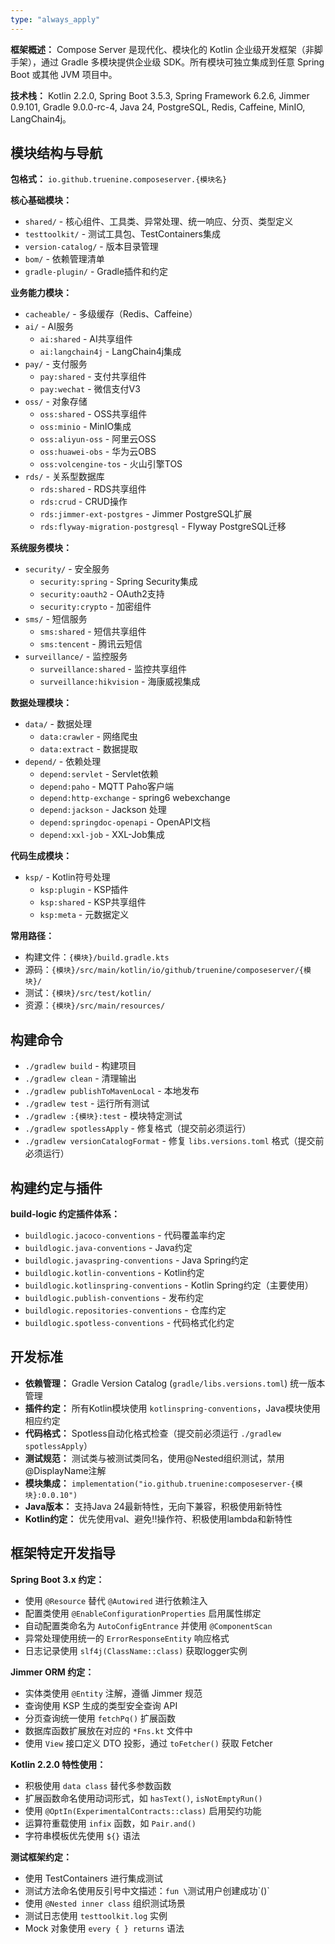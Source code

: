 ```yaml
---
type: "always_apply"
---
```


**框架概述：** Compose Server 是现代化、模块化的 Kotlin 企业级开发框架（非脚手架），通过 Gradle 多模块提供企业级 SDK。所有模块可独立集成到任意 Spring Boot 或其他 JVM 项目中。

**技术栈：** Kotlin 2.2.0, Spring Boot 3.5.3, Spring Framework 6.2.6, Jimmer 0.9.101, Gradle 9.0.0-rc-4, Java 24, PostgreSQL, Redis, Caffeine, MinIO, LangChain4j。

## 模块结构与导航
**包格式：** `io.github.truenine.composeserver.{模块名}`

**核心基础模块：**
- `shared/` - 核心组件、工具类、异常处理、统一响应、分页、类型定义
- `testtoolkit/` - 测试工具包、TestContainers集成
- `version-catalog/` - 版本目录管理
- `bom/` - 依赖管理清单
- `gradle-plugin/` - Gradle插件和约定

**业务能力模块：**
- `cacheable/` - 多级缓存（Redis、Caffeine）
- `ai/` - AI服务
  - `ai:shared` - AI共享组件
  - `ai:langchain4j` - LangChain4j集成
- `pay/` - 支付服务
  - `pay:shared` - 支付共享组件
  - `pay:wechat` - 微信支付V3
- `oss/` - 对象存储
  - `oss:shared` - OSS共享组件
  - `oss:minio` - MinIO集成
  - `oss:aliyun-oss` - 阿里云OSS
  - `oss:huawei-obs` - 华为云OBS
  - `oss:volcengine-tos` - 火山引擎TOS
- `rds/` - 关系型数据库
  - `rds:shared` - RDS共享组件
  - `rds:crud` - CRUD操作
  - `rds:jimmer-ext-postgres` - Jimmer PostgreSQL扩展
  - `rds:flyway-migration-postgresql` - Flyway PostgreSQL迁移

**系统服务模块：**
- `security/` - 安全服务
  - `security:spring` - Spring Security集成
  - `security:oauth2` - OAuth2支持
  - `security:crypto` - 加密组件
- `sms/` - 短信服务
  - `sms:shared` - 短信共享组件
  - `sms:tencent` - 腾讯云短信
- `surveillance/` - 监控服务
  - `surveillance:shared` - 监控共享组件
  - `surveillance:hikvision` - 海康威视集成

**数据处理模块：**
- `data/` - 数据处理
  - `data:crawler` - 网络爬虫
  - `data:extract` - 数据提取
- `depend/` - 依赖处理
  - `depend:servlet` - Servlet依赖
  - `depend:paho` - MQTT Paho客户端
  - `depend:http-exchange` - spring6 webexchange
  - `depend:jackson` - Jackson 处理
  - `depend:springdoc-openapi` - OpenAPI文档
  - `depend:xxl-job` - XXL-Job集成

**代码生成模块：**
- `ksp/` - Kotlin符号处理
  - `ksp:plugin` - KSP插件
  - `ksp:shared` - KSP共享组件
  - `ksp:meta` - 元数据定义

**常用路径：**
- 构建文件：`{模块}/build.gradle.kts`
- 源码：`{模块}/src/main/kotlin/io/github/truenine/composeserver/{模块}/`
- 测试：`{模块}/src/test/kotlin/`
- 资源：`{模块}/src/main/resources/`

## 构建命令
- `./gradlew build` - 构建项目
- `./gradlew clean` - 清理输出
- `./gradlew publishToMavenLocal` - 本地发布
- `./gradlew test` - 运行所有测试
- `./gradlew :{模块}:test` - 模块特定测试
- `./gradlew spotlessApply` - 修复格式（提交前必须运行）
- `./gradlew versionCatalogFormat` - 修复 `libs.versions.toml` 格式（提交前必须运行）

## 构建约定与插件
**build-logic 约定插件体系：**
- `buildlogic.jacoco-conventions` - 代码覆盖率约定
- `buildlogic.java-conventions` - Java约定
- `buildlogic.javaspring-conventions` - Java Spring约定
- `buildlogic.kotlin-conventions` - Kotlin约定
- `buildlogic.kotlinspring-conventions` - Kotlin Spring约定（主要使用）
- `buildlogic.publish-conventions` - 发布约定
- `buildlogic.repositories-conventions` - 仓库约定
- `buildlogic.spotless-conventions` - 代码格式化约定

## 开发标准
- **依赖管理：** Gradle Version Catalog (`gradle/libs.versions.toml`) 统一版本管理
- **插件约定：** 所有Kotlin模块使用 `kotlinspring-conventions`，Java模块使用相应约定
- **代码格式：** Spotless自动化格式检查（提交前必须运行 `./gradlew spotlessApply`）
- **测试规范：** 测试类与被测试类同名，使用@Nested组织测试，禁用@DisplayName注解
- **模块集成：** `implementation("io.github.truenine:composeserver-{模块}:0.0.10")`
- **Java版本：** 支持Java 24最新特性，无向下兼容，积极使用新特性
- **Kotlin约定：** 优先使用val、避免!!操作符、积极使用lambda和新特性

## 框架特定开发指导

**Spring Boot 3.x 约定：**
- 使用 `@Resource` 替代 `@Autowired` 进行依赖注入
- 配置类使用 `@EnableConfigurationProperties` 启用属性绑定
- 自动配置类命名为 `AutoConfigEntrance` 并使用 `@ComponentScan`
- 异常处理使用统一的 `ErrorResponseEntity` 响应格式
- 日志记录使用 `slf4j(ClassName::class)` 获取logger实例

**Jimmer ORM 约定：**
- 实体类使用 `@Entity` 注解，遵循 Jimmer 规范
- 查询使用 KSP 生成的类型安全查询 API
- 分页查询统一使用 `fetchPq()` 扩展函数
- 数据库函数扩展放在对应的 `*Fns.kt` 文件中
- 使用 `View` 接口定义 DTO 投影，通过 `toFetcher()` 获取 Fetcher

**Kotlin 2.2.0 特性使用：**
- 积极使用 `data class` 替代多参数函数
- 扩展函数命名使用动词形式，如 `hasText()`, `isNotEmptyRun()`
- 使用 `@OptIn(ExperimentalContracts::class)` 启用契约功能
- 运算符重载使用 `infix` 函数，如 `Pair.and()`
- 字符串模板优先使用 `${}` 语法

**测试框架约定：**
- 使用 TestContainers 进行集成测试
- 测试方法命名使用反引号中文描述：`fun \`测试用户创建成功\`()`
- 使用 `@Nested inner class` 组织测试场景
- 测试日志使用 `testtoolkit.log` 实例
- Mock 对象使用 `every { } returns` 语法
